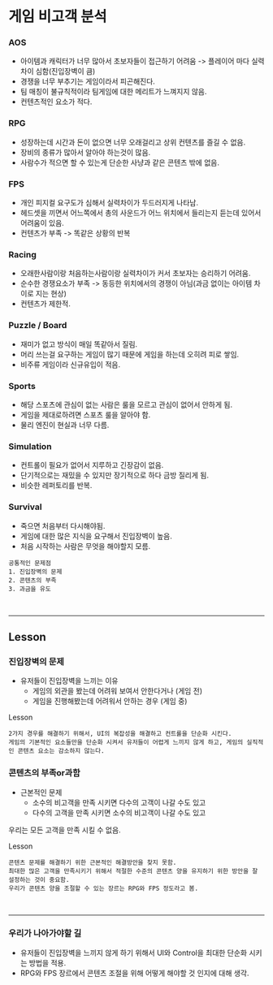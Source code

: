 게임 비고객 분석
==================

### AOS
* 아이템과 캐릭터가 너무 많아서 초보자들이 접근하기 어려움  -> 플레이어 마다 실력차이 심함(진입장벽이 큼)
* 경쟁을 너무 부추기는 게임이라서 피곤해진다.
* 팀 매칭이 불규칙적이라 팀게임에 대한 메리트가 느껴지지 않음.
* 컨텐츠적인 요소가 적다.

### RPG
* 성장하는데 시간과 돈이 없으면 너무 오래걸리고 상위 컨텐츠를 즐길 수 없음.
* 장비의 종류가 많아서 알아야 하는것이 많음.
* 사람수가 적으면 할 수 있는게 단순한 사냥과 같은 콘텐츠 밖에 없음.

### FPS
* 개인 피지컬 요구도가 심해서 실력차이가 두드러지게 나타남.
* 헤드셋을 끼면서 어느쪽에서 총의 사운드가 어느 위치에서 들리는지 듣는데 있어서 어려움이 있음.
* 컨텐츠가 부족 -> 똑같은 상황의 반복

### Racing
* 오래한사람이랑 처음하는사람이랑 실력차이가 커서 초보자는 승리하기 어려움.
* 순수한 경쟁요소가 부족 -> 동등한 위치에서의 경쟁이 아님(과금 없이는 아이템 차이로 지는 현상)
* 컨텐츠가 제한적.

### Puzzle / Board
* 재미가 없고 방식이 매일 똑같아서 질림.
* 머리 쓰는걸 요구하는 게임이 많기 때문에 게임을 하는데 오히려 피로 쌓임.
* 비주류 게임이라 신규유입이 적음.

### Sports
* 해당 스포츠에 관심이 없는 사람은 룰을 모르고 관심이 없어서 안하게 됨.
* 게임을 제대로하려면 스포츠 룰을 알아야 함.
* 물리 엔진이 현실과 너무 다름.

### Simulation
* 컨트롤이 필요가 없어서 지루하고 긴장감이 없음.
* 단기적으로는 재밌을 수 있지만 장기적으로 하다 금방 질리게 됨.
* 비슷한 레퍼토리를 반복.

### Survival
* 죽으면 처음부터 다시해야됨.
* 게임에 대한 많은 지식을 요구해서 진입장벽이 높음.
* 처음 시작하는 사람은 무엇을 해야할지 모름.

```
공통적인 문제점
1. 진입장벽의 문제
2. 콘텐츠의 부족 
3. 과금을 유도
```

<br/>

****************

Lesson
-------------

### 진입장벽의 문제
* 유저들이 진입장벽을 느끼는 이유 
    + 게임의 외관을 봤는데 어려워 보여서 안한다거나 (게임 전)
    + 게임을 진행해봤는데 어려워서 안하는 경우 (게임 중)
    
Lesson
```
2가지 경우를 해결하기 위해서, UI의 복잡성을 해결하고 컨트롤을 단순화 시킨다.
게임의 기본적인 요소들만을 단순화 시켜서 유저들이 어렵게 느끼지 않게 하고, 게임의 실직적인 콘텐츠 요소는 감소하지 않는다.
```
 
### 콘텐츠의 부족or과함
* 근본적인 문제 
    + 소수의 비고객을 만족 시키면 다수의 고객이 나갈 수도 있고
    + 다수의 고객을 만족 시키면 소수의 비고객이 나갈 수도 있고

우리는 모든 고객을 만족 시킬 수 없음.

Lesson
```
콘텐츠 문제를 해결하기 위한 근본적인 해결방안을 찾지 못함.
최대한 많은 고객을 만족시키기 위해서 적절한 수준의 콘텐츠 양을 유지하기 위한 방안을 잘 설정하는 것이 중요함.
우리가 콘텐츠 양을 조절할 수 있는 장르는 RPG와 FPS 정도라고 봄.
```

<br/>

*************

### 우리가 나아가야할 길
* 유저들이 진입장벽을 느끼지 않게 하기 위해서 UI와 Control을 최대한 단순화 시키는 방법을 적용.
* RPG와 FPS 장르에서 콘텐츠 조절을 위해 어떻게 해야할 것 인지에 대해 생각.

